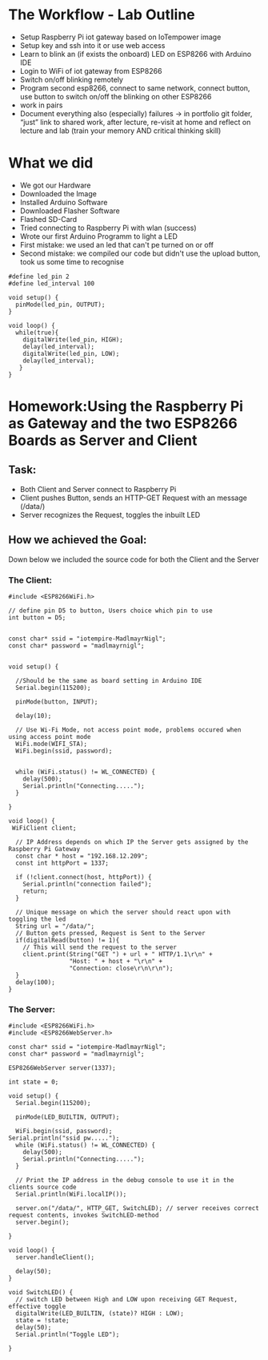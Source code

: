 # The Workflow - Lab Outline
+ Setup Raspberry Pi iot gateway based on IoTempower image
+ Setup key and ssh into it or use web access
+ Learn to blink an (if exists the onboard) LED on ESP8266 with Arduino IDE
+ Login to WiFi of iot gateway from ESP8266
+ Switch on/off blinking remotely
+ Program second esp8266, connect to same network, connect button, use
button to switch on/off the blinking on other ESP8266
+ work in pairs
+ Document everything also (especially) failures → in portfolio git folder,
“just” link to shared work, after lecture, re-visit at home and reflect on
lecture and lab (train your memory AND critical thinking skill)


# What we did
+ We got our Hardware
+ Downloaded the Image
+ Installed Arduino Software
+ Downloaded Flasher Software
+ Flashed SD-Card
+ Tried connecting to Raspberry Pi with wlan (success)
+ Wrote our first Arduino Programm to light a LED
+ First mistake: we used an led that can't pe turned on or off
+ Second mistake: we compiled our code but didn't use the upload button, took us some time to recognise
````
#define led_pin 2
#define led_interval 100

void setup() {
  pinMode(led_pin, OUTPUT);
}

void loop() {
  while(true){
    digitalWrite(led_pin, HIGH);
    delay(led_interval);
    digitalWrite(led_pin, LOW);
    delay(led_interval);
   }
}
````
# Homework:Using the Raspberry Pi as Gateway and the two ESP8266 Boards as Server and Client
## Task:
+ Both Client and Server connect to Raspberry Pi
+ Client pushes Button, sends an HTTP-GET Request with an message (/data/)
+ Server recognizes the Request, toggles the inbuilt LED

## How we achieved the Goal:

Down below we included the source code for both the Client and the Server

### The Client:

````
#include <ESP8266WiFi.h>

// define pin D5 to button, Users choice which pin to use
int button = D5;


const char* ssid = "iotempire-MadlmayrNigl";
const char* password = "madlmayrnigl";
 

void setup() {
  
  //Should be the same as board setting in Arduino IDE
  Serial.begin(115200);

  pinMode(button, INPUT);

  delay(10);

  // Use Wi-Fi Mode, not access point mode, problems occured when using access point mode
  WiFi.mode(WIFI_STA);
  WiFi.begin(ssid, password);
  
  
  while (WiFi.status() != WL_CONNECTED) {
    delay(500);
    Serial.println("Connecting.....");
  }

}

void loop() {
 WiFiClient client;

  // IP Address depends on which IP the Server gets assigned by the Raspberry Pi Gateway
  const char * host = "192.168.12.209";
  const int httpPort = 1337;
  
  if (!client.connect(host, httpPort)) {
    Serial.println("connection failed");
    return;
  }

  // Unique message on which the server should react upon with toggling the led
  String url = "/data/";
  // Button gets pressed, Request is Sent to the Server
  if(digitalRead(button) != 1){ 
    // This will send the request to the server
    client.print(String("GET ") + url + " HTTP/1.1\r\n" +
                 "Host: " + host + "\r\n" +
                 "Connection: close\r\n\r\n");
  }
  delay(100);
}
````

### The Server:
````
#include <ESP8266WiFi.h>
#include <ESP8266WebServer.h>

const char* ssid = "iotempire-MadlmayrNigl";
const char* password = "madlmayrnigl";

ESP8266WebServer server(1337); 

int state = 0;

void setup() {
  Serial.begin(115200);

  pinMode(LED_BUILTIN, OUTPUT);
  
  WiFi.begin(ssid, password);
Serial.println("ssid pw.....");
  while (WiFi.status() != WL_CONNECTED) {
    delay(500);
    Serial.println("Connecting.....");
  }
  
  // Print the IP address in the debug console to use it in the clients source code
  Serial.println(WiFi.localIP());

  server.on("/data/", HTTP_GET, SwitchLED); // server receives correct request contents, invokes SwitchLED-method
  server.begin();

}

void loop() {
  server.handleClient();

  delay(50);
}

void SwitchLED() {
  // switch LED between High and LOW upon receiving GET Request, effective toggle
  digitalWrite(LED_BUILTIN, (state)? HIGH : LOW);
  state = !state;
  delay(50);
  Serial.println("Toggle LED");
  
}
````

